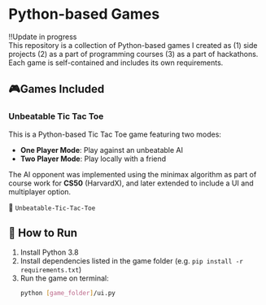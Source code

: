 #  Python-based Games
‼️Update in progress <br>
This repository is a collection of Python-based games I created as (1) side projects (2) as a part of programming courses (3) as a part of hackathons. Each game is self-contained and includes its own requirements.

## 🎮Games Included

### Unbeatable Tic Tac Toe
This is a Python-based Tic Tac Toe game featuring two modes:
- **One Player Mode**: Play against an unbeatable AI
- **Two Player Mode**: Play locally with a friend

The AI opponent was implemented using the minimax algorithm as part of course work for **CS50** (HarvardX), and later extended to include a UI and multiplayer option.<br>

📁 `Unbeatable-Tic-Tac-Toe`

## 🚀 How to Run

1. Install Python 3.8
2. Install dependencies listed in the game folder (e.g. `pip install -r requirements.txt`)
3. Run the game on terminal:
   ```bash
   python [game_folder]/ui.py
    ```
